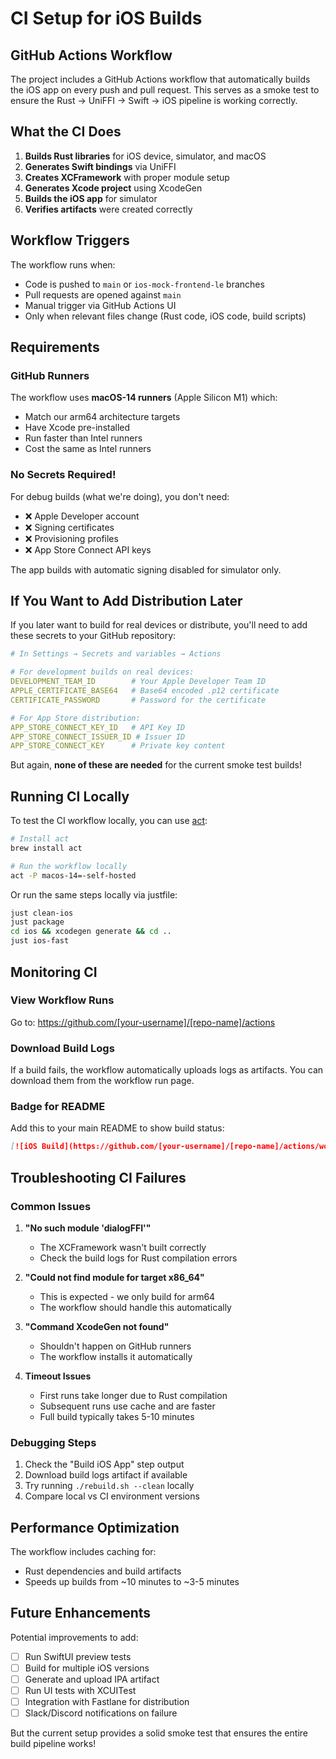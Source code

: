 # CI Setup for iOS Builds

## GitHub Actions Workflow

The project includes a GitHub Actions workflow that automatically builds the iOS app on every push and pull request. This serves as a smoke test to ensure the Rust → UniFFI → Swift → iOS pipeline is working correctly.

## What the CI Does

1. **Builds Rust libraries** for iOS device, simulator, and macOS
2. **Generates Swift bindings** via UniFFI
3. **Creates XCFramework** with proper module setup
4. **Generates Xcode project** using XcodeGen
5. **Builds the iOS app** for simulator
6. **Verifies artifacts** were created correctly

## Workflow Triggers

The workflow runs when:
- Code is pushed to `main` or `ios-mock-frontend-le` branches
- Pull requests are opened against `main`
- Manual trigger via GitHub Actions UI
- Only when relevant files change (Rust code, iOS code, build scripts)

## Requirements

### GitHub Runners

The workflow uses **macOS-14 runners** (Apple Silicon M1) which:
- Match our arm64 architecture targets
- Have Xcode pre-installed
- Run faster than Intel runners
- Cost the same as Intel runners

### No Secrets Required! 

For debug builds (what we're doing), you don't need:
- ❌ Apple Developer account
- ❌ Signing certificates
- ❌ Provisioning profiles
- ❌ App Store Connect API keys

The app builds with automatic signing disabled for simulator only.

## If You Want to Add Distribution Later

If you later want to build for real devices or distribute, you'll need to add these secrets to your GitHub repository:

```yaml
# In Settings → Secrets and variables → Actions

# For development builds on real devices:
DEVELOPMENT_TEAM_ID        # Your Apple Developer Team ID
APPLE_CERTIFICATE_BASE64   # Base64 encoded .p12 certificate
CERTIFICATE_PASSWORD       # Password for the certificate

# For App Store distribution:
APP_STORE_CONNECT_KEY_ID   # API Key ID
APP_STORE_CONNECT_ISSUER_ID # Issuer ID  
APP_STORE_CONNECT_KEY      # Private key content
```

But again, **none of these are needed** for the current smoke test builds!

## Running CI Locally

To test the CI workflow locally, you can use [act](https://github.com/nektos/act):

```bash
# Install act
brew install act

# Run the workflow locally
act -P macos-14=-self-hosted
```

Or run the same steps locally via justfile:

```bash
just clean-ios
just package
cd ios && xcodegen generate && cd ..
just ios-fast
```

## Monitoring CI

### View Workflow Runs

Go to: https://github.com/[your-username]/[repo-name]/actions

### Download Build Logs

If a build fails, the workflow automatically uploads logs as artifacts. You can download them from the workflow run page.

### Badge for README

Add this to your main README to show build status:

```markdown
[![iOS Build](https://github.com/[your-username]/[repo-name]/actions/workflows/ios-build.yml/badge.svg)](https://github.com/[your-username]/[repo-name]/actions/workflows/ios-build.yml)
```

## Troubleshooting CI Failures

### Common Issues

1. **"No such module 'dialogFFI'"**
   - The XCFramework wasn't built correctly
   - Check the build logs for Rust compilation errors

2. **"Could not find module for target x86_64"**
   - This is expected - we only build for arm64
   - The workflow should handle this automatically

3. **"Command XcodeGen not found"**
   - Shouldn't happen on GitHub runners
   - The workflow installs it automatically

4. **Timeout Issues**
   - First runs take longer due to Rust compilation
   - Subsequent runs use cache and are faster
   - Full build typically takes 5-10 minutes

### Debugging Steps

1. Check the "Build iOS App" step output
2. Download build logs artifact if available
3. Try running `./rebuild.sh --clean` locally
4. Compare local vs CI environment versions

## Performance Optimization

The workflow includes caching for:
- Rust dependencies and build artifacts
- Speeds up builds from ~10 minutes to ~3-5 minutes

## Future Enhancements

Potential improvements to add:
- [ ] Run SwiftUI preview tests
- [ ] Build for multiple iOS versions
- [ ] Generate and upload IPA artifact
- [ ] Run UI tests with XCUITest
- [ ] Integration with Fastlane for distribution
- [ ] Slack/Discord notifications on failure

But the current setup provides a solid smoke test that ensures the entire build pipeline works!
